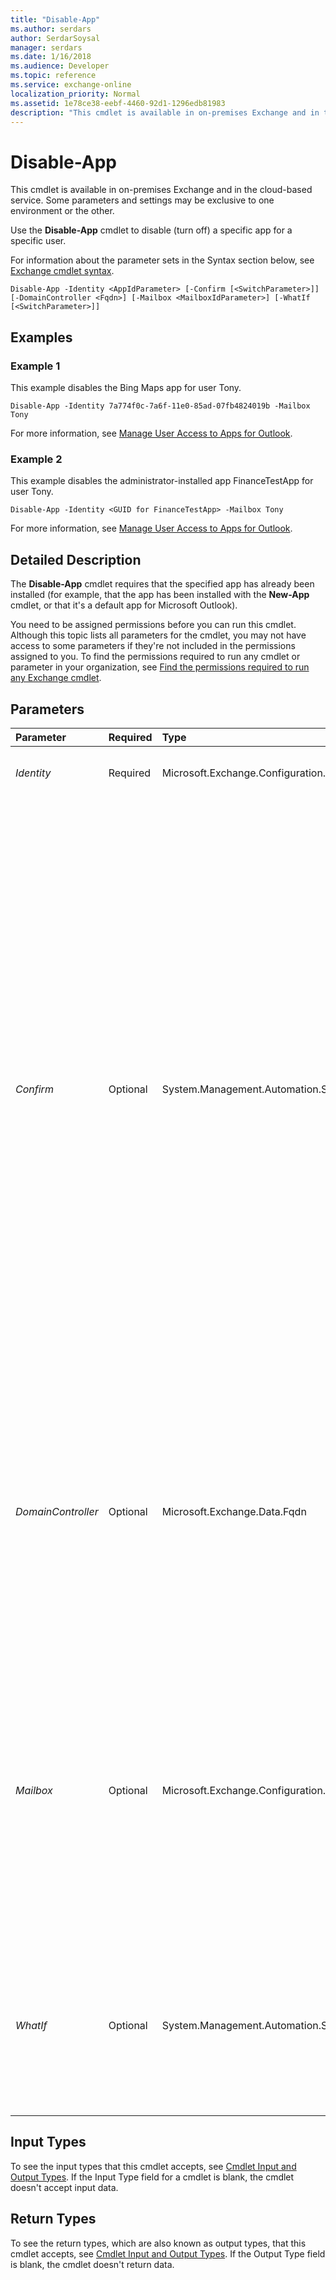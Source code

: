 ```yaml
---
title: "Disable-App"
ms.author: serdars
author: SerdarSoysal
manager: serdars
ms.date: 1/16/2018
ms.audience: Developer
ms.topic: reference
ms.service: exchange-online
localization_priority: Normal
ms.assetid: 1e78ce38-eebf-4460-92d1-1296edb81983
description: "This cmdlet is available in on-premises Exchange and in the cloud-based service. Some parameters and settings may be exclusive to one environment or the other."
---
```


# Disable-App

This cmdlet is available in on-premises Exchange and in the cloud-based service. Some parameters and settings may be exclusive to one environment or the other.
  
Use the **Disable-App** cmdlet to disable (turn off) a specific app for a specific user.
  
For information about the parameter sets in the Syntax section below, see [Exchange cmdlet syntax](https://technet.microsoft.com/library/bb123552.aspx).
  
```
Disable-App -Identity <AppIdParameter> [-Confirm [<SwitchParameter>]] [-DomainController <Fqdn>] [-Mailbox <MailboxIdParameter>] [-WhatIf [<SwitchParameter>]]
```

## Examples
<a name="Examples"> </a>

### Example 1

This example disables the Bing Maps app for user Tony.
  
```
Disable-App -Identity 7a774f0c-7a6f-11e0-85ad-07fb4824019b -Mailbox Tony
```

For more information, see [Manage User Access to Apps for Outlook](http://technet.microsoft.com/library/e5833dec-a23a-439e-ac03-92671817bff8.aspx).
  
### Example 2

This example disables the administrator-installed app FinanceTestApp for user Tony.
  
```
Disable-App -Identity <GUID for FinanceTestApp> -Mailbox Tony
```

For more information, see [Manage User Access to Apps for Outlook](http://technet.microsoft.com/library/e5833dec-a23a-439e-ac03-92671817bff8.aspx).
  
## Detailed Description
<a name="DetailedDescription"> </a>

The **Disable-App** cmdlet requires that the specified app has already been installed (for example, that the app has been installed with the **New-App** cmdlet, or that it's a default app for Microsoft Outlook).
  
You need to be assigned permissions before you can run this cmdlet. Although this topic lists all parameters for the cmdlet, you may not have access to some parameters if they're not included in the permissions assigned to you. To find the permissions required to run any cmdlet or parameter in your organization, see [Find the permissions required to run any Exchange cmdlet](https://technet.microsoft.com/library/mt432940.aspx).
  
## Parameters
<a name="DetailedDescription"> </a>

|**Parameter**|**Required**|**Type**|**Description**|
|:-----|:-----|:-----|:-----|
| _Identity_ <br/> |Required  <br/> |Microsoft.Exchange.Configuration.Tasks.AppIdParameter  <br/> |The  _Identity_ parameter specifies the GUID of the app. <br/> |
| _Confirm_ <br/> |Optional  <br/> |System.Management.Automation.SwitchParameter  <br/> | The _Confirm_ switch specifies whether to show or hide the confirmation prompt. How this switch affects the cmdlet depends on if the cmdlet requires confirmation before proceeding. <br/>  Destructive cmdlets (for example, **Remove-\*** cmdlets) have a built-in pause that forces you to acknowledge the command before proceeding. For these cmdlets, you can skip the confirmation prompt by using this exact syntax: `-Confirm:$false`.  <br/>  Most other cmdlets (for example, **New-\*** and **Set-\*** cmdlets) don't have a built-in pause. For these cmdlets, specifying the _Confirm_ switch without a value introduces a pause that forces you acknowledge the command before proceeding. <br/> |
| _DomainController_ <br/> |Optional  <br/> |Microsoft.Exchange.Data.Fqdn  <br/> |This parameter is available only in on-premises Exchange.  <br/> The  _DomainController_ parameter specifies the domain controller that's used by this cmdlet to read data from or write data to Active Directory. You identify the domain controller by its fully qualified domain name (FQDN). For example, `dc01.contoso.com`.  <br/> |
| _Mailbox_ <br/> |Optional  <br/> |Microsoft.Exchange.Configuration.Tasks.MailboxIdParameter  <br/> | The _Mailbox_ parameter specifies the identity of the mailbox or mail user. You can use the following values: <br/>  GUID <br/>  Distinguished name (DN) <br/>  _Domain\Account_ <br/>  User principal name (UPN) <br/>  Legacy Exchange DN <br/>  SMTP address <br/>  Alias <br/>  You can't use this parameter in conjunction with the _Identity_ parameter. <br/> |
| _WhatIf_ <br/> |Optional  <br/> |System.Management.Automation.SwitchParameter  <br/> |The  _WhatIf_ switch simulates the actions of the command. You can use this switch to view the changes that would occur without actually applying those changes. You don't need to specify a value with this switch. <br/> |
   
## Input Types
<a name="InputTypes"> </a>

To see the input types that this cmdlet accepts, see [Cmdlet Input and Output Types](http://go.microsoft.com/fwlink/p/?linkId=616387). If the Input Type field for a cmdlet is blank, the cmdlet doesn't accept input data.
  
## Return Types
<a name="ReturnTypes"> </a>

To see the return types, which are also known as output types, that this cmdlet accepts, see [Cmdlet Input and Output Types](http://go.microsoft.com/fwlink/p/?linkId=616387). If the Output Type field is blank, the cmdlet doesn't return data.
  

